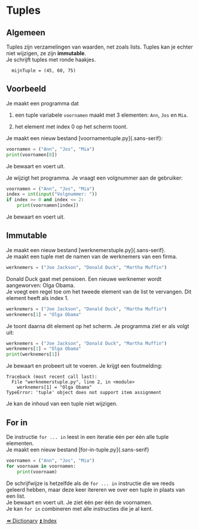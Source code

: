 Tuples
======

Algemeen
--------

Tuples zijn verzamelingen van waarden, net zoals lists. Tuples kan je
echter niet wijzigen, ze zijn **immutable**.\
Je schrijft tuples met ronde haakjes.

      mijnTuple = (45, 60, 75)

Voorbeeld
---------

Je maakt een programma dat

1.  een tuple variabele `voornamen` maakt met 3 elementen: `Ann`, `Jos`
    en `Mia`.

2.  het element met index 0 op het scherm toont.

Je maakt een nieuw bestand [voornamentuple.py]{.sans-serif}:

```python
voornamen = ("Ann", "Jos", "Mia")
print(voornamen[0])
```

Je bewaart en voert uit.

Je wijzigt het programma. Je vraagt een volgnummer aan de gebruiker:

```python
voornamen = ("Ann", "Jos", "Mia")
index = int(input("Volgnummer: "))
if index >= 0 and index <= 2:
    print(voornamen[index])
```

Je bewaart en voert uit.

Immutable
---------

Je maakt een nieuw bestand [werknemerstuple.py]{.sans-serif}.\
Je maakt een tuple met de namen van de werknemers van een firma.

```python
werknemers = ("Joe Jackson", "Donald Duck", "Martha Muffin")
```

Donald Duck gaat met pensioen. Een nieuwe werknemer wordt aangeworven:
Olga Obama.\
Je voegt een regel toe om het tweede element van de list te vervangen.
Dit element heeft als index 1.

```python
werknemers = ("Joe Jackson", "Donald Duck", "Martha Muffin")
werknemers[1] = "Olga Obama"
```

Je toont daarna dit element op het scherm. Je programma ziet er als
volgt uit:

```python
werknemers = ("Joe Jackson", "Donald Duck", "Martha Muffin")
werknemers[1] = "Olga Obama"
print(werknemers[1])
```

Je bewaart en probeert uit te voeren. Je krijgt een foutmelding:

    Traceback (most recent call last):
      File "werknemerstuple.py", line 2, in <module>
        werknemers[1] = "Olga Obama"
    TypeError: 'tuple' object does not support item assignment

Je kan de inhoud van een tuple niet wijzigen.

For in
------

De instructie `for ... in` leest in een iteratie één per één alle tuple
elementen.\
Je maakt een nieuw bestand [for-in-tuple.py]{.sans-serif}

```python
voornamen = ("Ann", "Jos", "Mia")
for voornaam in voornamen:
    print(voornaam)
```

De schrijfwijze is hetzelfde als de `for ... in` instructie die we reeds
geleerd hebben, maar deze keer itereren we over een tuple in plaats van
een list.\
Je bewaart en voert uit. Je ziet één per één de voornamen.\
Je kan `for in` combineren met alle instructies die je al kent.

<a class="btn" href="./29_dictionary.html">&#9194; Dictionary</a>
<a class="btn" href="./index.html">&#9195; Index</a>